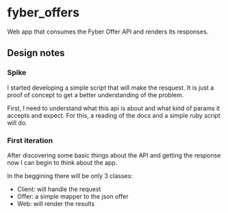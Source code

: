 # fyber_offers
Web app that consumes the Fyber Offer API and renders its responses.

## Design notes

### Spike
I started developing a simple script that will make the resquest.
It is just a proof of concept to get a better understanding of the problem.

First, I need to understand what this api is about and what kind of params it accepts and expect.
For this, a reading of the docs and a simple ruby script will do.

### First iteration
After discovering some basic things about the API and getting the response now I can begin to think about the app.

In the beggining there will be only 3 classes:
- Client: will handle the request
- Offer: a simple mapper to the json offer
- Web: will render the results

